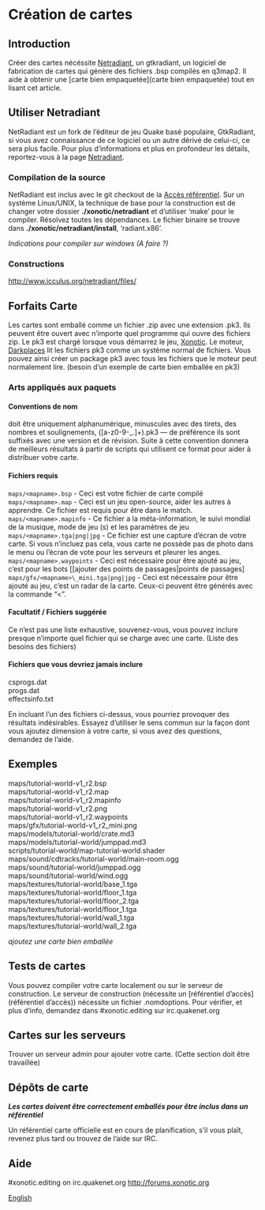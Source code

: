 Création de cartes
==================

Introduction
------------

Créer des cartes nécéssite [Netradiant](Netradiant), un gtkradiant, un logiciel de fabrication de cartes qui génère des fichiers .bsp compilés en q3map2. Il aide à obtenir une [carte bien empaquetée](carte bien empaquetée) tout en lisant cet article.

Utiliser Netradiant
-------------------

NetRadiant est un fork de l’éditeur de jeu Quake basé populaire, GtkRadiant, si vous avez connaissance de ce logiciel ou un autre dérivé de celui-ci, ce sera plus facile.
Pour plus d’informations et plus en profondeur les détails, reportez-vous à la page [Netradiant](Netradiant).

### Compilation de la source

NetRadiant est inclus avec le git checkout de la [Accès référentiel](référentiel). Sur un système Linux/UNIX, la technique de base pour la construction est de changer votre dossier **./xonotic/netradiant** et d’utiliser ‘make’ pour le compiler. Résolvez toutes les dépendances. Le fichier binaire se trouve dans **./xonotic/netradiant/install**, ‘radiant.x86’.

*Indications pour compiler sur windows (A faire ?)*

### Constructions

http://www.icculus.org/netradiant/files/

Forfaits Carte
--------------

Les cartes sont emballé comme un fichier .zip avec une extension .pk3. Ils peuvent être ouvert avec n’importe quel programme qui ouvre des fichiers zip. Le pk3 est chargé lorsque vous démarrez le jeu, [Xonotic](Xonotic). Le moteur, [Darkplaces](Darkplaces) lit les fichiers pk3 comme un système normal de fichiers. Vous pouvez ainsi créer un package pk3 avec tous les fichiers que le moteur peut normalement lire. (besoin d’un exemple de carte bien emballée en pk3)

### Arts appliqués aux paquets

#### Conventions de nom

<mapname> doit être uniquement alphanumérique, minuscules avec des tirets, des nombres et soulignements, ([a-z0-9-\_.]+).pk3 — de préférence ils sont suffixés avec une version et de révision. Suite à cette convention donnera de meilleurs résultats à partir de scripts qui utilisent ce format pour aider à distribuer votre carte.

#### Fichiers requis

`maps/<mapname>.bsp` - Ceci est votre fichier de carte compilé
`maps/<mapname>.map` - Ceci est un jeu open-source, aider les autres à apprendre. Ce fichier est requis pour être dans le match.
`maps/<mapname>.mapinfo` - Ce fichier a la méta-information, le suivi mondial de la musique, mode de jeu (s) et les paramètres de jeu
`maps/<mapname>.tga|png|jpg` - Ce fichier est une capture d’écran de votre carte. Si vous n’incluez pas cela, vous carte ne possède pas de photo dans le menu ou l’écran de vote pour les serveurs et pleurer les anges.
`maps/<mapname>.waypoints` - Ceci est nécessaire pour être ajouté au jeu, c’est pour les bots [[ajouter des points de passages|points de passages]
`maps/gfx/<mapname>\_mini.tga|png|jpg` - Ceci est nécessaire pour être ajouté au jeu, c’est un radar de la carte. Ceux-ci peuvent être générés avec la commande “\<”.

#### Facultatif / Fichiers suggérée

Ce n’est pas une liste exhaustive, souvenez-vous, vous pouvez inclure presque n’importe quel fichier qui se charge avec une carte. (Liste des besoins des fichiers)

#### Fichiers que vous devriez jamais inclure

csprogs.dat  
progs.dat  
effectsinfo.txt  

En incluant l’un des fichiers ci-dessus, vous pourriez provoquer des résultats indésirables. Essayez d’utiliser le sens commun sur la façon dont vous ajoutez dimension à votre carte, si vous avez des questions, demandez de l’aide.

Exemples
--------

maps/tutorial-world-v1\_r2.bsp  
maps/tutorial-world-v1\_r2.map  
maps/tutorial-world-v1\_r2.mapinfo  
maps/tutorial-world-v1\_r2.png  
maps/tutorial-world-v1\_r2.waypoints  
maps/gfx/tutorial-world-v1\_r2\_mini.png  
maps/models/tutorial-world/crate.md3  
maps/models/tutorial-world/jumppad.md3  
scripts/tutorial-world/map-tutorial-world.shader  
maps/sound/cdtracks/tutorial-world/main-room.ogg  
maps/sound/tutorial-world/jumppad.ogg  
maps/sound/tutorial-world/wind.ogg  
maps/textures/tutorial-world/base\_1.tga  
maps/textures/tutorial-world/floor\_1.tga  
maps/textures/tutorial-world/floor\_2.tga  
maps/textures/tutorial-world/floor\_1.tga  
maps/textures/tutorial-world/wall\_1.tga  
maps/textures/tutorial-world/wall\_2.tga  

*ajoutez une carte bien emballée*

Tests de cartes
---------------

Vous pouvez compiler votre carte localement ou sur le serveur de construction. Le serveur de construction (nécessite un [référentiel d’accès](référentiel d’accès)) nécessite un fichier <nomdecarte>.nomdoptions. Pour vérifier, et plus d’info, demandez dans \#xonotic.editing sur irc.quakenet.org

Cartes sur les serveurs
-----------------------

Trouver un serveur admin pour ajouter votre carte. (Cette section doit être travaillée)

Dépôts de carte
---------------

***Les cartes doivent être correctement emballés pour être inclus dans un référentiel***

Un référentiel carte officielle est en cours de planification, s’il vous plaît, revenez plus tard ou trouvez de l’aide sur IRC.

Aide
----

\#xonotic.editing on irc.quakenet.org
http://forums.xonotic.org

[English](Creating-Maps)

